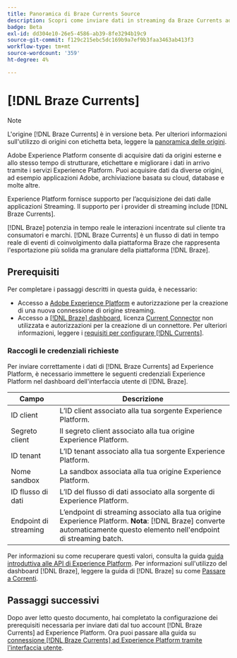 ```yaml
---
title: Panoramica di Braze Currents Source
description: Scopri come inviare dati in streaming da Braze Currents ad Experience Platform.
badge: Beta
exl-id: dd304e10-26e5-4586-ab39-8fe3294b19c9
source-git-commit: f129c215ebc5dc169b9a7ef9b3faa3463ab413f3
workflow-type: tm+mt
source-wordcount: '359'
ht-degree: 4%

---
```


# [!DNL Braze Currents]

>[!NOTE]
>
>L&#39;origine [!DNL Braze Currents] è in versione beta. Per ulteriori informazioni sull&#39;utilizzo di origini con etichetta beta, leggere la [panoramica delle origini](../../home.md#terms-and-conditions).

Adobe Experience Platform consente di acquisire dati da origini esterne e allo stesso tempo di strutturare, etichettare e migliorare i dati in arrivo tramite i servizi Experience Platform. Puoi acquisire dati da diverse origini, ad esempio applicazioni Adobe, archiviazione basata su cloud, database e molte altre.

Experience Platform fornisce supporto per l’acquisizione dei dati dalle applicazioni Streaming. Il supporto per i provider di streaming include [!DNL Braze Currents].

[!DNL Braze] potenzia in tempo reale le interazioni incentrate sul cliente tra consumatori e marchi. [!DNL Braze Currents] è un flusso di dati in tempo reale di eventi di coinvolgimento dalla piattaforma Braze che rappresenta l&#39;esportazione più solida ma granulare della piattaforma [!DNL Braze].

## Prerequisiti

Per completare i passaggi descritti in questa guida, è necessario:

* Accesso a [Adobe Experience Platform](https://platform.adobe.com) e autorizzazione per la creazione di una nuova connessione di origine streaming.
* Accesso a [[!DNL Braze] dashboard](https://dashboard.braze.com/sign_in), licenza [Current Connector](https://www.braze.com/docs/user_guide/data_and_analytics/braze_currents) non utilizzata e autorizzazioni per la creazione di un connettore. Per ulteriori informazioni, leggere i [requisiti per configurare [!DNL Currents]](https://www.braze.com/docs/user_guide/data_and_analytics/braze_currents/setting_up_currents/#requirements).

### Raccogli le credenziali richieste

Per inviare correttamente i dati di [!DNL Braze Currents] ad Experience Platform, è necessario immettere le seguenti credenziali Experience Platform nel dashboard dell&#39;interfaccia utente di [!DNL Braze].

| Campo | Descrizione |
| --- | --- |
| ID client | L’ID client associato alla tua sorgente Experience Platform. |
| Segreto client | Il segreto client associato alla tua origine Experience Platform. |
| ID tenant | L’ID tenant associato alla tua sorgente Experience Platform. |
| Nome sandbox | La sandbox associata alla tua origine Experience Platform. |
| ID flusso di dati | L’ID del flusso di dati associato alla sorgente di Experience Platform. |
| Endpoint di streaming | L’endpoint di streaming associato alla tua origine Experience Platform. **Nota**: [!DNL Braze] converte automaticamente questo elemento nell&#39;endpoint di streaming batch. |

Per informazioni su come recuperare questi valori, consulta la guida [guida introduttiva alle API di Experience Platform](../../../landing/api-authentication.md). Per informazioni sull&#39;utilizzo del dashboard [!DNL Braze], leggere la guida di [!DNL Braze] su come [Passare a Correnti](https://www.braze.com/docs/user_guide/data_and_analytics/braze_currents/setting_up_currents/#step-2-navigate-to-currents).

## Passaggi successivi

Dopo aver letto questo documento, hai completato la configurazione dei prerequisiti necessaria per inviare dati dal tuo account [!DNL Braze Currents] ad Experience Platform. Ora puoi passare alla guida su [connessione [!DNL Braze Currents] ad Experience Platform tramite l&#39;interfaccia utente](../../tutorials/ui/create/marketing-automation/braze.md).
